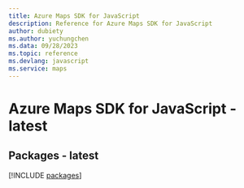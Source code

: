 ```yaml
---
title: Azure Maps SDK for JavaScript
description: Reference for Azure Maps SDK for JavaScript
author: dubiety
ms.author: yuchungchen
ms.data: 09/28/2023
ms.topic: reference
ms.devlang: javascript
ms.service: maps
---
```

# Azure Maps SDK for JavaScript - latest
## Packages - latest
[!INCLUDE [packages](maps-index.md)]